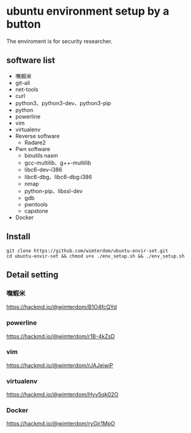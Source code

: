 # ubuntu environment setup by a button
The enviroment is for security researcher.
## software list
- 嘸蝦米
- git-all
- net-tools
- curl
- python3、python3-dev、python3-pip
- python
- powerline
- vim
- virtualenv
- Reverse software
  - Radare2
- Pwn software
  - binutils nasm
  - gcc-multilib、g++-multilib
  - libc6-dev-i386
  - libc6-dbg、libc6-dbg:i386
  - nmap
  - python-pip、libssl-dev
  - gdb
  - pwntools
  - capstone
- Docker

## Install
```bash=
git clone https://github.com/wimterdom/ubuntu-envir-set.git
cd ubuntu-envir-set && chmod u+x ./env_setup.sh && ./env_setup.sh
```

## Detail setting
### 嘸蝦米
https://hackmd.io/@wimterdom/B1O4fcQYd
### powerline
https://hackmd.io/@wimterdom/r1B-4kZsD
### vim
https://hackmd.io/@wimterdom/rJAJeiwiP
### virtualenv
https://hackmd.io/@wimterdom/Hyv5qk02O
### Docker
https://hackmd.io/@wimterdom/ryGjr1MpO
